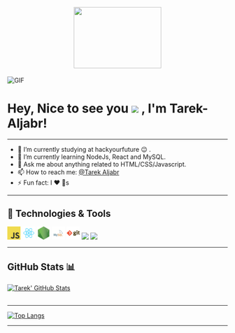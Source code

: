 


<p align="center">
  <img width="200" height="140" src="https://i.ibb.co/1Qpx922/logo2.png">
</p>




<img align="center" alt="GIF" src="https://github.com/abhisheknaiidu/abhisheknaiidu/blob/master/code.gif?raw=true" width="100%" height="280" /> 









# Hey, Nice to see you <img src="https://raw.githubusercontent.com/MartinHeinz/MartinHeinz/master/wave.gif" width="30px"> , I'm Tarek-Aljabr! 

<hr>

- 🔭 I’m currently studying at hackyourfuture :wink: .
- 🌱 I’m currently learning NodeJs, React and MySQL.
- 💬 Ask me about anything related to HTML/CSS/Javascript.
- 📫 How to reach me: [@Tarek Aljabr](https://www.linkedin.com/in/tarek-aljabr-61544599/)
- ⚡ Fun fact: I :heart: :dog:s


<hr>


## 🔧 Technologies & Tools




<code><img height="30" src="https://raw.githubusercontent.com/github/explore/80688e429a7d4ef2fca1e82350fe8e3517d3494d/topics/javascript/javascript.png"></code>
<code><img height="30" src="https://raw.githubusercontent.com/github/explore/80688e429a7d4ef2fca1e82350fe8e3517d3494d/topics/react/react.png"></code>
<code><img height="30" src="https://raw.githubusercontent.com/github/explore/80688e429a7d4ef2fca1e82350fe8e3517d3494d/topics/nodejs/nodejs.png"></code>
<code><img height="30" src="https://raw.githubusercontent.com/github/explore/80688e429a7d4ef2fca1e82350fe8e3517d3494d/topics/mysql/mysql.png"></code>
<code><img height="30" src="https://raw.githubusercontent.com/github/explore/80688e429a7d4ef2fca1e82350fe8e3517d3494d/topics/git/git.png"></code>
<code><img height="30" src="https://i.ibb.co/r7dBSWH/14072054271548141949-128.png"></code>
<code><img height="30" src="https://i.ibb.co/gvzP9ND/16738931111536080149-128.png"></code>






<hr>

<!-- Actual text -->


## GitHub Stats 📊

<!-- profile stats -->

<a href="https://github.com/Tarek666666/Tarek-Aljabr">
  <img align="center" src="https://github-readme-stats.vercel.app/api?username=Tarek666666&show_icons=true&theme=tokyonight" alt="Tarek' GitHub Stats" />
</a>
<br>
<br>
<!-- top lang -->

<hr>

[![Top Langs](https://github-readme-stats.vercel.app/api/top-langs/?username=Tarek666666&exclude_repo=github-readme-stats,Tarek666666.github.io)](https://github.com/Tarek666666/github-readme-stats)
<hr>





<!--
**Tarek666666/Tarek666666** is a ✨ _special_ ✨ repository because its `README.md` (this file) appears on your GitHub profile.

Here are some ideas to get you started:

- 🔭 I’m currently working on ...
- 🌱 I’m currently learning ...
- 👯 I’m looking to collaborate on ...
- 🤔 I’m looking for help with ...
- 💬 Ask me about ...
- 📫 How to reach me: ...
- 😄 Pronouns: ...
- ⚡ Fun fact: ...
-->
